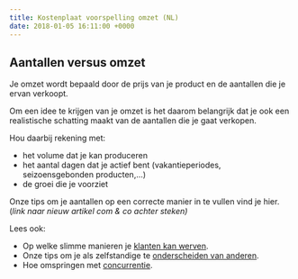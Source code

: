 ```yaml
---
title: Kostenplaat voorspelling omzet (NL)
date: 2018-01-05 16:11:00 +0000
---
```

## Aantallen versus omzet

Je omzet wordt bepaald door de prijs van je product en de aantallen die je ervan verkoopt.

Om een idee te krijgen van je omzet is het daarom belangrijk dat je ook een realistische schatting maakt van de aantallen die je gaat verkopen. 

Hou daarbij rekening met:

* het volume dat je kan produceren 
* het aantal dagen dat je actief bent (vakantieperiodes, seizoensgebonden producten,...)
* de groei die je voorziet

Onze tips om je aantallen op een correcte manier in te vullen vind je hier. (_link naar nieuw artikel com & co achter steken)_

Lees ook:

* Op welke slimme manieren je [klanten kan werven](http://www.xerius.be/blog/marketing-voor-starters-6-slimme-manieren-om-klanten-te-werven).
* Onze tips om je als zelfstandige te [onderscheiden van anderen](http://www.xerius.be/blog/personal-branding-hoe-onderscheid-ik-me-als-zelfstandige-van-de-anderen).
* Hoe omspringen met [concurrentie](http://www.xerius.be/blog/personal-branding-hoe-onderscheid-ik-me-als-zelfstandige-van-de-anderen).